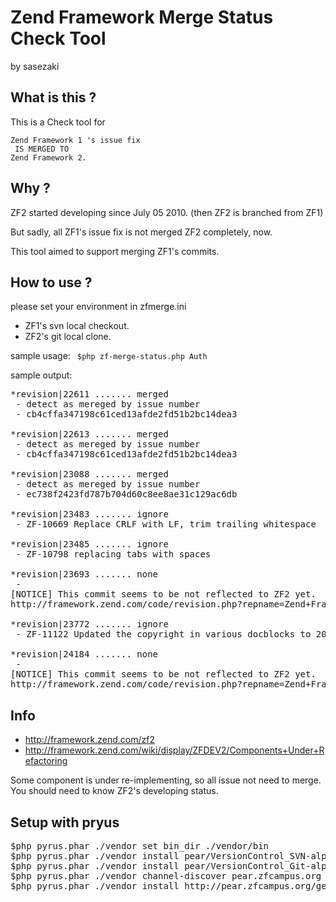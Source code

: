 Zend Framework Merge Status Check Tool
======================================
by sasezaki

## What is this ?

This is a Check tool for 

    Zend Framework 1 's issue fix 
     IS MERGED TO
    Zend Framework 2.

## Why ?
ZF2 started developing since July 05 2010. (then ZF2 is branched from ZF1)

But sadly, all ZF1's issue fix is not merged ZF2 completely, now.

This tool aimed to support merging ZF1's commits.

## How to use ?
please set your environment in zfmerge.ini
 - ZF1's svn local checkout.
 - ZF2's git local clone.

sample usage:
<code>
$php zf-merge-status.php Auth
</code>


sample output:
<pre>
*revision|22611 ....... merged
 - detect as mereged by issue number
 - cb4cffa347198c61ced13afde2fd51b2bc14dea3

*revision|22613 ....... merged
 - detect as mereged by issue number
 - cb4cffa347198c61ced13afde2fd51b2bc14dea3

*revision|23088 ....... merged
 - detect as mereged by issue number
 - ec738f2423fd787b704d60c8ee8ae31c129ac6db

*revision|23483 ....... ignore
 - ZF-10669 Replace CRLF with LF, trim trailing whitespace

*revision|23485 ....... ignore
 - ZF-10798 replacing tabs with spaces

*revision|23693 ....... none
 - 
[NOTICE] This commit seems to be not reflected to ZF2 yet.
http://framework.zend.com/code/revision.php?repname=Zend+Framework&path=%2Ftrunk&rev=23693

*revision|23772 ....... ignore
 - ZF-11122 Updated the copyright in various docblocks to 2011

*revision|24184 ....... none
 - 
[NOTICE] This commit seems to be not reflected to ZF2 yet.
http://framework.zend.com/code/revision.php?repname=Zend+Framework&path=%2Ftrunk&rev=24184
</pre>

## Info
 - http://framework.zend.com/zf2
 - http://framework.zend.com/wiki/display/ZFDEV2/Components+Under+Refactoring

Some component is under re-implementing, so all issue not need to merge.
You should need to know ZF2's developing status.

## Setup with pryus
<pre>
$php pyrus.phar ./vendor set bin_dir ./vendor/bin
$php pyrus.phar ./vendor install pear/VersionControl_SVN-alpha
$php pyrus.phar ./vendor install pear/VersionControl_Git-alpha
$php pyrus.phar ./vendor channel-discover pear.zfcampus.org
$php pyrus.phar ./vendor install http://pear.zfcampus.org/get/ZF-1.11.10.tgz
</pre>

